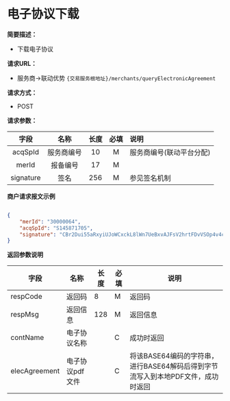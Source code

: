 # 电子协议下载
    
**简要描述：** 
- 下载电子协议


**请求URL：** 
- 服务商->联动优势
`{交易服务根地址}/merchants/queryElectronicAgreement`

**请求方式：**
- POST 

**请求参数：** 


|	字段	 |	名称	  |	长度  	|	必填  	|	说明	  |
|:--------:|:--------:|:--------:|:--------:|:--------|
|	acqSpId	|	服务商编号	|	10	|	M	|	服务商编号(联动平台分配)	|
|	merId	|	报备编号	|	17	|	M	|		|
|	signature 	|	签名	|	256	|	M	|	参见签名机制	|


 **商户请求报文示例**

```json

{
	"merId": "30000064",
	"acqSpId": "S145871705",
	"signature": "CBr2Dui55aRxyiUJoWCxckL8lWn7UeBxvAJFsV2hrtFDvVSOp4v4cgUPc1Nk3e1d+oitAhi9b3AAVSoAuEWV0fKKIQRwYTSPTzLbX9fLXq2KE423Km5GW5HWqpN8+guCH1UUpSlNVzVYax9h5D/n2YSWv/g6KWZYye+kEP8K3rA="
}

```

 **返回参数说明** 
 
|	字段	|	名称	|	长度	|	必填	|	说明	|
|--------|-------|--------|--------|--------|
|	respCode	|	返回码	|	8	|	M	|	返回码	|
|	respMsg	|	返回信息	|	128	|	M	|	返回信息	|
|	contName	|	电子协议名称	|		|	C	|	成功时返回	|
|	elecAgreement	|	电子协议pdf文件	|		|	C	|	将该BASE64编码的字符串，进行BASE64解码后得到字节流写入到本地PDF文件，成功时返回	|

